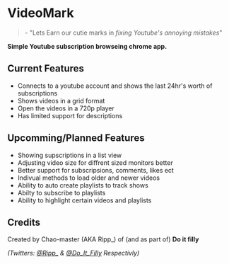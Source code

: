 VideoMark
=========
> \- "Lets Earn our cutie marks in *fixing Youtube's annoying mistakes*"

**Simple Youtube subscription browseing chrome app.**

Current Features
----------------
- Connects to a youtube account and shows the last 24hr's worth of subscriptions
- Shows videos in a grid format
- Open the videos in a 720p player
- Has limited support for descriptions

Upcomming/Planned Features
--------------------------
- Showing supscriptions in a list view
- Adjusting video size for diffrent sized monitors better
- Better support for subscripsions, comments, likes ect
- Indivual methods to load older and newer videos
- Ability to auto create playlists to track shows
- Abilty to subscribe to playlists
- Ability to highlight certain videos and playlists

Credits
-------
Created by Chao-master (AKA Ripp_) of (and as part of)  **Do it filly**

*(Twitters: [@Ripp_](https://twitter.com/Ripp_) & [@Do_It_Filly](https://twitter.com/Do_It_Filly) Respectivly)*
